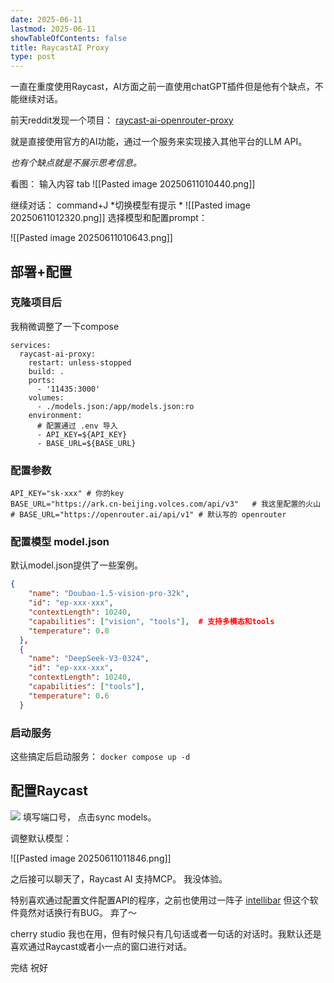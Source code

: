 ```yaml
---
date: 2025-06-11
lastmod: 2025-06-11
showTableOfContents: false
title: RaycastAI Proxy
type: post
---
```

一直在重度使用Raycast，AI方面之前一直使用chatGPT插件但是他有个缺点，不能继续对话。

前天reddit发现一个项目： [raycast-ai-openrouter-proxy](https://github.com/miikkaylisiurunen/raycast-ai-openrouter-proxy.git)

就是直接使用官方的AI功能，通过一个服务来实现接入其他平台的LLM API。

*也有个缺点就是不展示思考信息。*

看图：
输入内容 tab 
![[Pasted image 20250611010440.png]]

继续对话：
command+J  *切换模型有提示 *
![[Pasted image 20250611012320.png]] 
选择模型和配置prompt：

![[Pasted image 20250611010643.png]]

## 部署+配置
### 克隆项目后
我稍微调整了一下compose
```compose
services:
  raycast-ai-proxy:
    restart: unless-stopped
    build: .
    ports:
      - '11435:3000'
    volumes:
      - ./models.json:/app/models.json:ro
    environment:
	  # 配置通过 .env 导入
      - API_KEY=${API_KEY}
      - BASE_URL=${BASE_URL}

```
### 配置参数
```.env
API_KEY="sk-xxx" # 你的key
BASE_URL="https://ark.cn-beijing.volces.com/api/v3"   # 我这里配置的火山
# BASE_URL="https://openrouter.ai/api/v1" # 默认写的 openrouter
```


### 配置模型 model.json
默认model.json提供了一些案例。
```json
{
    "name": "Doubao-1.5-vision-pro-32k",
    "id": "ep-xxx-xxx",
    "contextLength": 10240,
    "capabilities": ["vision", "tools"],  # 支持多模态和tools
    "temperature": 0.8
  },
  {
    "name": "DeepSeek-V3-0324",
    "id": "ep-xxx-xxx",
    "contextLength": 10240,
    "capabilities": ["tools"],
    "temperature": 0.6
  }
```

### 启动服务
这些搞定后启动服务：  `docker compose up -d`

## 配置Raycast

![](https://s2.loli.net/2025/06/11/dNVuhj4RW1CAFc2.png)
填写端口号， 点击sync models。

调整默认模型：

![[Pasted image 20250611011846.png]]


之后接可以聊天了，Raycast AI 支持MCP。 我没体验。

特别喜欢通过配置文件配置API的程序，之前也使用过一阵子 [intellibar](https://intellibar.app/) 但这个软件竟然对话换行有BUG。 弃了～ 

cherry studio 我也在用，但有时候只有几句话或者一句话的对话时。我默认还是喜欢通过Raycast或者小一点的窗口进行对话。 

完结
祝好